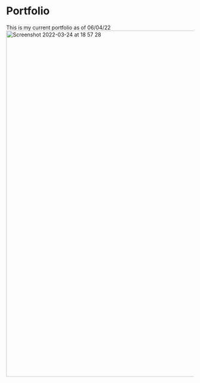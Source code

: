# Portfolio

This is my current portfolio as of 06/04/22
<img width="928" alt="Screenshot 2022-03-24 at 18 57 28" src="https://user-images.githubusercontent.com/90347734/160016516-04723660-2dbc-4509-8a3c-b97f5841cfe9.png">
